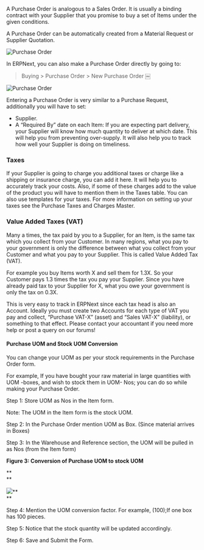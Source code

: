 A Purchase Order is analogous to a Sales Order. It is usually a binding
contract with your Supplier that you promise to buy a set of Items under the
given conditions.

A Purchase Order can be automatically created from a Material Request or
Supplier Quotation.

![Purchase Order](assets/frappe_io/images/erpnext/purchase-order-f.jpg)

In ERPNext, you can also make a Purchase Order directly by going to:

> Buying > Purchase Order > New Purchase Order ￼

![Purchase Order](assets/frappe_io/images/erpnext/purchase-order.png)

Entering a Purchase Order is very similar to a Purchase Request, additionally
you will have to set:

  * Supplier. 
  * A “Required By” date on each Item: If you are expecting part delivery, your Supplier will know how much quantity to deliver at which date. This will help you from preventing over-supply. It will also help you to track how well your Supplier is doing on timeliness.

### Taxes

If your Supplier is going to charge you additional taxes or charge like a
shipping or insurance charge, you can add it here. It will help you to
accurately track your costs. Also, if some of these charges add to the value
of the product you will have to mention them in the Taxes table. You can also
use templates for your taxes. For more information on setting up your taxes
see the Purchase Taxes and Charges Master.

### Value Added Taxes (VAT)

Many a times, the tax paid by you to a Supplier, for an Item, is the same tax
which you collect from your Customer. In many regions, what you pay to your
government is only the difference between what you collect from your Customer
and what you pay to your Supplier. This is called Value Added Tax (VAT).

For example you buy Items worth X and sell them for 1.3X. So your Customer
pays 1.3 times the tax you pay your Supplier. Since you have already paid tax
to your Supplier for X, what you owe your government is only the tax on 0.3X.

This is very easy to track in ERPNext since each tax head is also an Account.
Ideally you must create two Accounts for each type of VAT you pay and collect,
“Purchase VAT-X” (asset) and “Sales VAT-X” (liability), or something to that
effect. Please contact your accountant if you need more help or post a query
on our forums!

  

#### Purchase UOM and Stock UOM Conversion

You can change your UOM as per your stock requirements in the Purchase Order
form.

For example, If you have bought your raw material in large quantities with UOM
-boxes, and wish to stock them in UOM- Nos; you can do so while making your
Purchase Order.

Step 1: Store UOM as Nos in the Item form.

Note: The UOM in the Item form is the stock UOM.

Step 2: In the Purchase Order mention UOM as Box. (Since material arrives in
Boxes)

Step 3: In the Warehouse and Reference section, the UOM will be pulled in as
Nos (from the Item form)

**Figure 3: Conversion of Purchase UOM to stock UOM**

**  
**

![](assets/frappe_io/images/erpnext/purchase-order-uom-change.png)**  
**

Step 4: Mention the UOM conversion factor. For example, (100);If one box has
100 pieces.  

Step 5:  Notice that the stock quantity will be updated accordingly.

Step 6: Save and Submit the Form.

  

  

  

